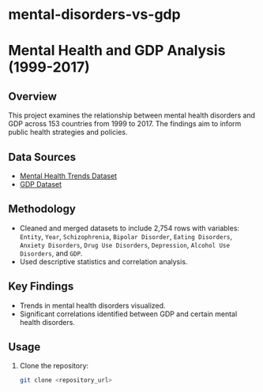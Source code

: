 # mental-disorders-vs-gdp

# Mental Health and GDP Analysis (1999-2017)

## Overview
This project examines the relationship between mental health disorders and GDP across 153 countries from 1999 to 2017. The findings aim to inform public health strategies and policies.

## Data Sources
- [Mental Health Trends Dataset](https://www.kaggle.com/datasets/thedevastator/uncover-global-trends-in-mental-health-disorder)
- [GDP Dataset](https://www.kaggle.com/datasets/alejopaullier/-gdp-by-country-1999-2022)

## Methodology
- Cleaned and merged datasets to include 2,754 rows with variables: `Entity`, `Year`, `Schizophrenia`, `Bipolar Disorder`, `Eating Disorders`, `Anxiety Disorders`, `Drug Use Disorders`, `Depression`, `Alcohol Use Disorders`, and `GDP`.
- Used descriptive statistics and correlation analysis.

## Key Findings
- Trends in mental health disorders visualized.
- Significant correlations identified between GDP and certain mental health disorders.

## Usage
1. Clone the repository:
   ```bash
   git clone <repository_url>
